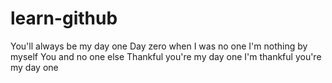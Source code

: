 # learn-github
You'll always be my day one
Day zero when I was no one
I'm nothing by myself
You and no one else
Thankful you're my day one
I'm thankful you're my day one
